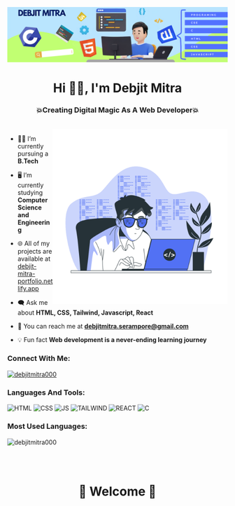 ![logo](https://github.com/debjitmitra000/debjitmitra000/blob/main/Banner.png)
<br>
<h1 align="center">Hi 🙋‍♂️, I'm Debjit Mitra</h1>
<h3 align="center">💥Creating Digital Magic As A Web Developer💥</h3>
<br>
<img align="right" alt="coding" width="400" src="https://github.com/debjitmitra000/debjitmitra000/blob/main/img.svg">

- 👨‍💻 I’m currently pursuing a **B.Tech**

- 🖥️ I’m currently studying **Computer Science and Engineering**

- 🌐 All of my projects are available at [debjit-mitra-portfolio.netlify.app](debjit-mitra-portfolio.netlify.app)

- 🗨️ Ask me about **HTML, CSS, Tailwind, Javascript, React**

- 📧 You can reach me at **debjitmitra.serampore@gmail.com**

- 💡 Fun fact **Web development is a never-ending learning journey**

<h3 align="left">Connect With Me:</h3>
<p align="left">
<a href="https://linkedin.com/in/debjitmitra000" target="blank"><img align="center" src="https://dmicon.netlify.app/img/LINKEDIN.png" alt="debjitmitra000" width="35PX" /></a>
</p>

<h3 align="left">Languages And Tools:</h3>
<p align="left"> 
  <img src="https://dmicon.netlify.app/img/HTML.png" alt="HTML" width="37px" />
  <img src="https://dmicon.netlify.app/img/CSS.png" alt="CSS" width="37px" />
  <img src="https://dmicon.netlify.app/img/JS.png" alt="JS" width="40px" />
  <img src="https://dmicon.netlify.app/img/TAILWIND.png" alt="TAILWIND" width="40px" />
  <img src="https://dmicon.netlify.app/img/REACT.png" alt="REACT" width="40px" />
  <img src="https://dmicon.netlify.app/img/C.png" alt="C" width="40px">
<h3 align="left">Most Used Languages:</h3>
<p align="left"> <img align="center" src="https://github-readme-stats.vercel.app/api/top-langs?username=debjitmitra000&show_icons=true&locale=en&layout=compact" alt="debjitmitra000" /></p>
<br>
<br>
<h1 align="center">🤗 Welcome 🤗</h1>
<br>
